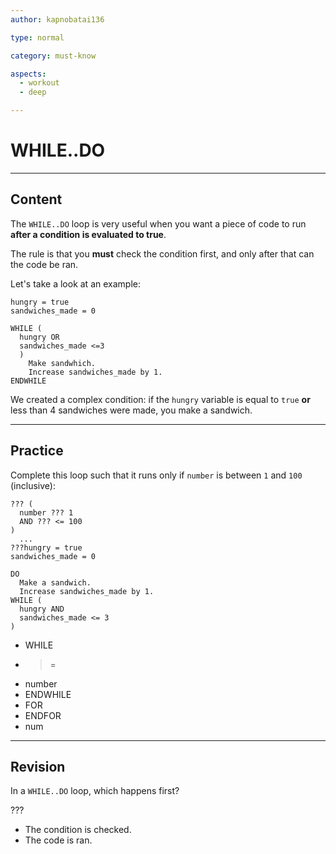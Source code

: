 ```yaml
---
author: kapnobatai136

type: normal

category: must-know

aspects:
  - workout
  - deep

---
```


# WHILE..DO

---
## Content

The `WHILE..DO` loop is very useful when you want a piece of code to run **after a condition is evaluated to true**. 

The rule is that you **must** check the condition first, and only after that can the code be ran.

Let's take a look at an example:

```plain-text
hungry = true
sandwiches_made = 0

WHILE (
  hungry OR 
  sandwiches_made <=3
  )
    Make sandwhich.
    Increase sandwiches_made by 1.
ENDWHILE
```

We created a complex condition: if the `hungry` variable is equal to `true` **or** less than 4 sandwiches were made, you make a sandwich.

---
## Practice

Complete this loop such that it runs only if `number` is between `1` and `100` (inclusive):

```plain-text
??? (
  number ??? 1 
  AND ??? <= 100
)
  ...
???hungry = true
sandwiches_made = 0

DO
  Make a sandwich.
  Increase sandwiches_made by 1.
WHILE (
  hungry AND 
  sandwiches_made <= 3
)
```

* WHILE
* >=
* number
* ENDWHILE
* FOR
* ENDFOR
* num

---
## Revision

In a `WHILE..DO` loop, which happens first?

???

* The condition is checked.
* The code is ran.